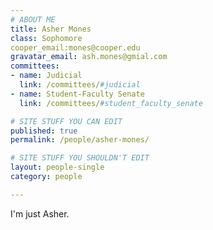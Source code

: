```yaml
---
# ABOUT ME
title: Asher Mones
class: Sophomore
cooper_email:mones@cooper.edu	
gravatar_email: ash.mones@gmial.com	
committees:
- name: Judicial 
  link: /committees/#judicial
- name: Student-Faculty Senate
  link: /committees/#student_faculty_senate

# SITE STUFF YOU CAN EDIT
published: true
permalink: /people/asher-mones/

# SITE STUFF YOU SHOULDN'T EDIT
layout: people-single
category: people

---
```


I'm just Asher.